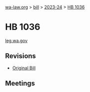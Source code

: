 [wa-law.org](/) > [bill](/bill/) > [2023-24](/bill/2023-24/) > [HB 1036](/bill/2023-24/hb/1036/)

# HB 1036
[leg.wa.gov](https://app.leg.wa.gov/billsummary?BillNumber=1036&Year=2023&Initiative=false)

## Revisions
* [Original Bill](1/)

## Meetings